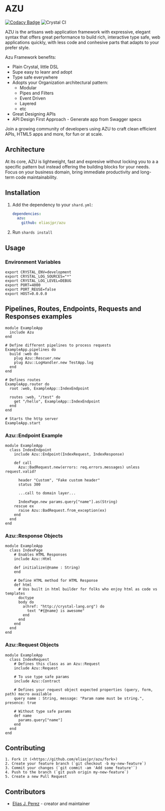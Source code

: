 # AZU
[![Codacy Badge](https://api.codacy.com/project/badge/Grade/b58f03f01de241e0b75f222e31d905d7)](https://www.codacy.com/manual/eliasjpr/azu?utm_source=github.com&amp;utm_medium=referral&amp;utm_content=eliasjpr/azu&amp;utm_campaign=Badge_Grade) ![Crystal CI](https://github.com/eliasjpr/azu/workflows/Crystal%20CI/badge.svg?branch=master)

AZU is the artisans web application framework with expressive, elegant syntax that offers great performance to build rich, interactive type safe, web applications quickly, with less code and conhesive parts that adapts to your prefer style. 

Azu Framework benefits:

* Plain Crystal, little DSL
* Supe easy to leanr and adopt
* Type safe everywhere
* Adopts your Organization architectural pattern: 
  * Modular
  * Pipes and Filters
  * Event Driven
  * Layered
  * etc
* Great Designing APIs
* API Design First Approach - Generate app from Swagger specs

Join a growing community of developers using AZU to craft clean efficient APIs, HTML5 apps and more, for fun or at scale.

## Architecture

At its core, AZU is lightweight, fast and expresive without locking you to a a specific pattern but instead offering the building blocks for your needs. Focus on your business domain, bring immediate productivity and long-term code maintainability. 

## Installation

  1.  Add the dependency to your `shard.yml`:

      ```yaml
      dependencies:
        azu:
          github: eliasjpr/azu
      ```

  2.  Run `shards install`

## Usage

### Environment Variables

```shell
export CRYSTAL_ENV=development
export CRYSTAL_LOG_SOURCES="*"
export CRYSTAL_LOG_LEVEL=DEBUG
export PORT=4000
export PORT_REUSE=false
export HOST=0.0.0.0
```

## Pipelines, Routes, Endpoints, Requests and Responses examples

```crystal
module ExampleApp
  include Azu
end

# Define different pipelines to process requests
ExampleApp.pipelines do
  build :web do
    plug Azu::Rescuer.new
    plug Azu::LogHandler.new TestApp.log
  end
end

# Defines routes
ExampleApp.router do
  root :web, ExampleApp::IndexEndpoint

  routes :web, "/test" do
    get "/hello", ExampleApp::IndexEndpoint
  end
end

# Starts the http server
ExampleApp.start
```

### Azu::Endpoint Example

```crystal
module ExampleApp
  class IndexEndpoint 
    include Azu::Endpoint(IndexRequest, IndexResponse)

    def call
      Azu::BadRequest.new(errors: req.errors.messages) unless request.valid?

      header "Custom", "Fake custom header"
      status 300

      ...call to domain layer...
      
      IndexPage.new params.query["name"].as(String)
    rescue ex
      raise Azu::BadRequest.from_exception(ex)
    end
  end
end
```

### Azu::Response Objects

```crystal
module ExampleApp
  class IndexPage
    # Enables HTML Responses
    include Azu::Html
    
    def initialize(@name : String)
    end

    # Define HTML method for HTML Response
    def html
      # Uss built in html builder for folks who enjoy html as code vs templates
      doctype
      body do
        a(href: "http://crystal-lang.org") do
          text "#{@name} is awesome"
        end
      end
    end
  end
end
```

### Azu::Request Objects

```crystal
module ExampleApp
  class IndexRequest
    # Defines this class as an Azu::Request 
    include Azu::Request

    # To use type safe params
    include Azu::Contract

    # Defines your request object expected properties (query, form, path) macro available
    query name : String, message: "Param name must be string.", presence: true

    # Without type safe params
    def name
      params.query["name"]
    end
  end
end
```

## Contributing

    1. Fork it (<https://github.com/eliasjpr/azu/fork>)
    2. Create your feature branch (`git checkout -b my-new-feature`)
    3. Commit your changes (`git commit -am 'Add some feature'`)
    4. Push to the branch (`git push origin my-new-feature`)
    5. Create a new Pull Request

## Contributors

-   [Elias J. Perez](https://github.com/eliasjpr) - creator and maintainer
